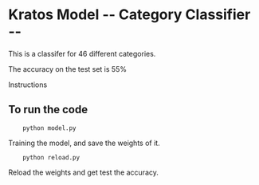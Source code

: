 # Kratos   Model -- Category Classifier --

This is a classifer for 46 different categories.

The accuracy on the test set is 55%

Instructions

## To run the code
 
```
    python model.py
```
Training the model, and save the weights of it.


```
    python reload.py
```
Reload the weights and get test the accuracy.
